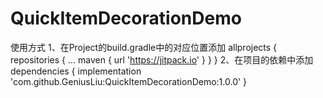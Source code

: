 # QuickItemDecorationDemo

使用方式
1、在Project的build.gradle中的对应位置添加
allprojects {
  repositories {
    ...
    maven { url 'https://jitpack.io' }
  }
}
2、在项目的依赖中添加
dependencies {
  implementation 'com.github.GeniusLiu:QuickItemDecorationDemo:1.0.0'
}
